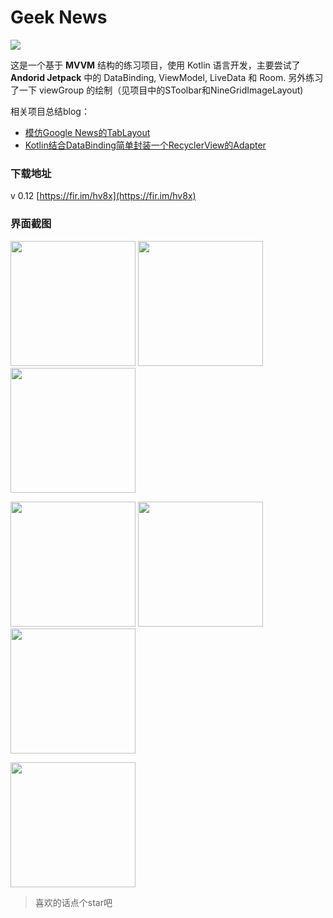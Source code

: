 # Geek News

![](https://img.shields.io/badge/Geek%20News-0.12-brightgreen.svg)

这是一个基于 **MVVM** 结构的练习项目，使用 Kotlin 语言开发，主要尝试了 **Andorid Jetpack** 中的 DataBinding, ViewModel, LiveData 和 Room. 另外练习了一下 viewGroup 的绘制（见项目中的SToolbar和NineGridImageLayout)

相关项目总结blog：

- [模仿Google News的TabLayout](https://juejin.im/post/5c340f2ff265da615705a701)
- [Kotlin结合DataBinding简单封装一个RecyclerView的Adapter](https://juejin.im/post/5c41a0f4f265da6147707bb0)

### 下载地址

v 0.12 [https://fir.im/hv8x](https://fir.im/hv8x)

### 界面截图

<img src="https://github.com/howshea/GeekNews/raw/master/screenshot/1.png" width=200> <img src="https://github.com/howshea/GeekNews/raw/master/screenshot/2.png" width=200> <img src="https://github.com/howshea/GeekNews/raw/master/screenshot/3.png" width=200>

<img src="https://github.com/howshea/GeekNews/raw/master/screenshot/4.png" width=200> <img src="https://github.com/howshea/GeekNews/raw/master/screenshot/5.png" width=200> <img src="https://github.com/howshea/GeekNews/raw/master/screenshot/6.png" width=200>

<img src="https://github.com/howshea/GeekNews/raw/master/screenshot/7.png" width=200>



> 喜欢的话点个star吧